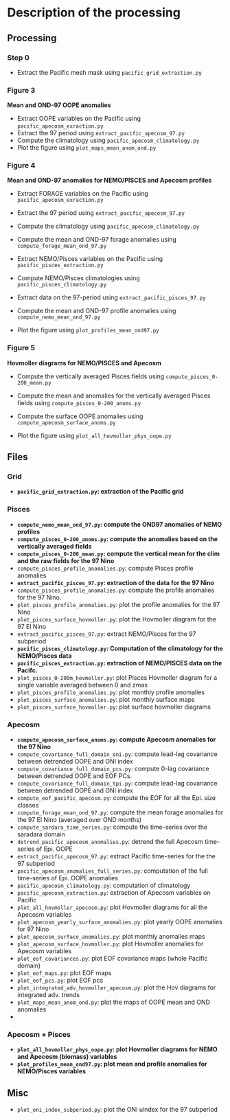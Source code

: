 # Description of the processing

## Processing

### Step 0

- Extract the Pacific mesh mask using `pacific_grid_extraction.py`

### Figure 3

**Mean and OND-97 OOPE anomalies**

- Extract OOPE variables on the Pacific using `pacific_apecosm_exraction.py`
- Extract the 97 period using `extract_pacific_apecosm_97.py`
- Compute the climatology using `pacific_apecosm_climatology.py`
- Plot the figure using `plot_maps_mean_anom_ond.py`

### Figure 4

**Mean and OND-97 anomalies for NEMO/PISCES and Apecosm profiles**

- Extract FORAGE variables on the Pacific using `pacific_apecosm_exraction.py`
- Extract the 97 period using `extract_pacific_apecosm_97.py`
- Compute the climatology using `pacific_apecosm_climatology.py`
- Compute the mean and OND-97 forage anomalies using `compute_forage_mean_ond_97.py`

- Extract NEMO/Pisces variables on the Pacific using `pacific_pisces_extraction.py`
- Compute NEMO/Pisces climatologies using `pacific_pisces_climatology.py`
- Extract data on the 97-period using `extract_pacific_pisces_97.py`
- Compute the mean and OND-97 profile anomalies using `compute_nemo_mean_ond_97.py`

- Plot the figure using `plot_profiles_mean_ond97.py`

### Figure 5

**Hovmoller diagrams for NEMO/PISCES and Apecosm**

- Compute the vertically averaged Pisces fields using `compute_pisces_0-200_mean.py`
- Compute the mean and anomalies for the vertically averaged Pisces fields using `compute_pisces_0-200_anoms.py`

- Compute the surface OOPE anomalies using `compute_apecosm_surface_anoms.py`

- Plot the figure using `plot_all_hovmoller_phys_oope.py`

## Files

### Grid

- **`pacific_grid_extraction.py`: extraction of the Pacific grid**

### Pisces 

- **`compute_nemo_mean_ond_97.py`: compute the OND97 anomalies of NEMO profiles**
- **`compute_pisces_0-200_anoms.py`: compute the anomalies based on the vertically averaged fields**
- **`compute_pisces_0-200_mean.py`: compute the vertical mean for the clim and the raw fields for the 97 Nino**
- `compute_pisces_profile_anomalies.py`: compute Pisces profile anomalies
- **`extract_pacific_pisces_97.py`: extraction of the data for the 97 Nino**
- `compute_pisces_profile_anomalies.py`: compute the profile anomalies for the 97 Nino.
- `plot_pisces_profile_anomalies.py`: plot the profile anomalies for the 97 Nino
- `plot_pisces_surface_hovmoller.py`: plot the Hovmoller diagram for the 97 El Nino
- `extract_pacific_pisces_97.py`: extract NEMO/Pisces for the 97 subperiod
- **`pacific_pisces_climatology.py`: Computation of the climatology for the NEMO/Pisces data**
- **`pacific_pisces_extraction.py`: extraction of NEMO/PISCES data on the Pacifc.**
- `plot_pisces_0-200m_hovmoller.py`: plot Pisces Hovmoller diagram for a single variable averaged between 0 and zmax
- `plot_pisces_profile_anomalies.py`: plot monthly profile anomalies
- `plot_pisces_surface_anomalies.py`: plot monthly surface maps
- `plot_pisces_surface_hovmoller.py`: plot surface hovmoller diagrams

### Apecosm

- **`compute_apecosm_surface_anoms.py`: compute Apecosm anomalies for the 97 Nino**
- `compute_covariance_full_domain_oni.py`: compute lead-lag covariance between detrended OOPE and ONI index
- `compute_covariance_full_domain_pcs.py`: compute 0-lag covariance between detrended OOPE and EOF PCs.
- `compute_covariance_full_domain_tpi.py`: compute lead-lag covariance between detrended OOPE and ONI index
- `compute_eof_pacific_apecosm.py`: compute the EOF for all the Epi. size classes
- `compute_forage_mean_ond_97.py`: compute the mean forage anomalies for the 97 El Nino (averaged over OND months)
- `compute_sardara_time_series.py`: compute the time-series over the saradara domain
- `detrend_pacific_apecosm_anomalies.py`: detrend the full Apecosm time-series of Epi. OOPE
- `extract_pacific_apecosm_97.py`: extract Pacific time-series for the the 97 subperiod
- `pacific_apecosm_anomalies_full_series.py`: computation of the full time-series of Epi. OOPE anomalies
- `pacific_apecosm_climatology.py`: computation of climatology
- `pacific_apecosm_extraction.py`: extraction of Apecosm variables on Pacific
- `plot_all_hovmoller_apecosm.py`: plot Hovmoller diagrams for all the Apecosm variables
- `plot_apecosm_yearly_surface_anomalies.py`: plot yearly OOPE anomalies for 97 Nino
- `plot_apecosm_surface_anomalies.py`: plot monthly anomalies maps
- `plot_apecosm_surface_hovmoller.py`: plot Hovmoller anomalies for Apecosm variables
- `plot_eof_covariances.py`: plot EOF covariance maps (whole Pacific domain)
- `plot_eof_maps.py`: plot EOF maps
- `plot_eof_pcs.py`: plot EOF pcs
- `plot_integrated_adv_hovmoller_apecosm.py`: plot the Hov diagrams for integrated adv. trends
- `plot_maps_mean_anom_ond.py`: plot the maps of OOPE mean and OND anomalies
- 

### Apecosm + Pisces  

- **`plot_all_hovmoller_phys_oope.py`: plot Hovmoller diagrams for NEMO and Apecosm (biomass) variables**
- **`plot_profiles_mean_ond97.py`: plot mean and profile anomalies for NEMO/Pisces variables**

## Misc

- `plot_oni_index_subperiod.py`: plot the ONI uindex for the 97 subperiod


